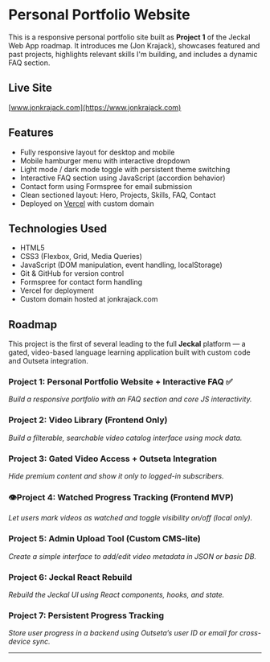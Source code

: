 # Personal Portfolio Website

This is a responsive personal portfolio site built as **Project 1** of the Jeckal Web App roadmap. It introduces me (Jon Krajack), showcases featured and past projects, highlights relevant skills I'm building, and includes a dynamic FAQ section.

## Live Site

[www.jonkrajack.com](https://www.jonkrajack.com)

## Features

- Fully responsive layout for desktop and mobile
- Mobile hamburger menu with interactive dropdown
- Light mode / dark mode toggle with persistent theme switching
- Interactive FAQ section using JavaScript (accordion behavior)
- Contact form using Formspree for email submission
- Clean sectioned layout: Hero, Projects, Skills, FAQ, Contact
- Deployed on [Vercel](https://vercel.com/) with custom domain

## Technologies Used

- HTML5
- CSS3 (Flexbox, Grid, Media Queries)
- JavaScript (DOM manipulation, event handling, localStorage)
- Git & GitHub for version control
- Formspree for contact form handling
- Vercel for deployment
- Custom domain hosted at jonkrajack.com

## Roadmap

This project is the first of several leading to the full **Jeckal** platform — a gated, video-based language learning application built with custom code and Outseta integration.

### Project 1: Personal Portfolio Website + Interactive FAQ ✅
*Build a responsive portfolio with an FAQ section and core JS interactivity.*

### Project 2: Video Library (Frontend Only)
*Build a filterable, searchable video catalog interface using mock data.*

### Project 3: Gated Video Access + Outseta Integration
*Hide premium content and show it only to logged-in subscribers.*

### 👁️Project 4: Watched Progress Tracking (Frontend MVP)
*Let users mark videos as watched and toggle visibility on/off (local only).*

### Project 5: Admin Upload Tool (Custom CMS-lite)
*Create a simple interface to add/edit video metadata in JSON or basic DB.*

### Project 6: Jeckal React Rebuild
*Rebuild the Jeckal UI using React components, hooks, and state.*

### Project 7: Persistent Progress Tracking
*Store user progress in a backend using Outseta’s user ID or email for cross-device sync.*

---


